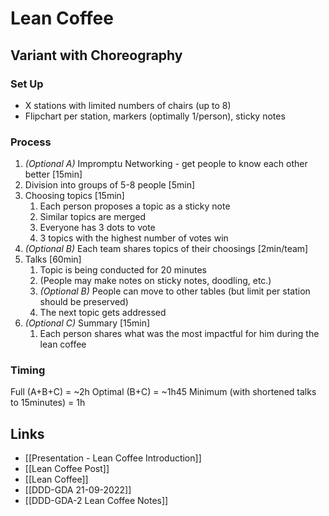 
# Lean Coffee 

## Variant with Choreography

### Set Up

- X stations with limited numbers of chairs (up to 8)
- Flipchart per station, markers (optimally 1/person), sticky notes

### Process

1. *(Optional A)* Impromptu Networking - get people to know each other better [15min]
1. Division into groups of 5-8 people [5min]
1. Choosing topics [15min]
    1. Each person proposes a topic as a sticky note
    1. Similar topics are merged
    1. Everyone has 3 dots to vote
    1. 3 topics with the highest number of votes win
1. *(Optional B)* Each team shares topics of their choosings [2min/team]
1. Talks [60min]
    1. Topic is being conducted for 20 minutes
    2. (People may make notes on sticky notes, doodling, etc.)
    3. *(Optional B)* People can move to other tables (but limit per station should be preserved)
    4. The next topic gets addressed
1. *(Optional C)* Summary [15min]
    1. Each person shares what was the most impactful for him during the lean coffee

### Timing

Full (A+B+C) = ~2h
Optimal (B+C) = ~1h45
Minimum (with shortened talks to 15minutes) = 1h

## Links
- [[Presentation - Lean Coffee Introduction]]
- [[Lean Coffee Post]]
- [[Lean Coffee]]
- [[DDD-GDA 21-09-2022]]
- [[DDD-GDA-2 Lean Coffee Notes]]